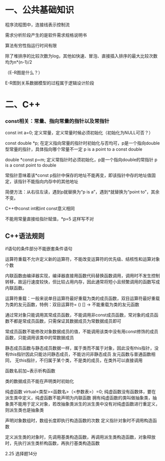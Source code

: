 # 一、公共基础知识

程序流程图中，连接线表示控制流

需求分析阶段产生的是软件需求规格说明书

算法有穷性指运行时间有限

除了堆排序的比较次数为log，其他如快速、冒泡、直接插入排序的最大比较次数均为n*(n-1)/2

（E-R图是什么？）

E-R图到关系数据模型的过程属于逻辑设计阶段

# 二、C++

### const相关：常量、指向常量的指针以及常指针

const int a=0; 定义常量，定义常量时候必须初始化（初始化为NULL可否？）

const double *p; 在定义指向常量的指针时初始化与否均可，p是一个指向double型常量的指针，具体指向哪个常量不一定 p is a point to a const double

double *const p=m; 定义常指针时必须初始化，p是一个指向double的常指针 p is a const point to double 

常指针意味着该*const p指针中保存的地址不能再变，即该指针中存的地址值固定，该指针不能指向内存中的其他地址

简便方法：从右往左读，遇到p就替换为“p is a”，遇到*就替换为“point to”，其余不变。

C++中const int和int const意义相同

不能用常量直接给指针赋值，*p=5 这样写不对







## C++语法规则

if语句的条件部分不能嵌套条件语句

运算符重载不允许定义新的运算符，不能改变运算符的优先级、结核性和运算对象个数

内联函数由编译器实现，编译器直接用函数代码替换函数调用，调用时不发生控制转移，故运行速度较快，但比较占用内存，因此通常将短小且频繁调用的函数写成内联函数。

运算符重载：一般来说单目运算符最好重载为类的成员函数，双目运算符最好重载为类的友元函数，特例：双目运算符=  ()  [] -> 不能重载为类的友元函数



通过常对象只能调用其常成员函数，不能调用非const成员函数，常对象的成员函数不都是常成员函数，只需保证其数据成员为常数据成员即可

常成员函数不能修改对象数据成员的值，不能调用该类中没有用const修饰的成员函数，只能调用该类中的常数据成员

静态成员函数与静态成员数据一样，属于类而不属于对象，因此没有this指针，没有this指针因此只能访问静态成员，不能访问非静态成员
友元函数与普通函数相同， 无this指针，不归属于某个类，不是类的成员，在类外可以直接调用

函数名前加~表示析构函数

类的数据成员不能在声明类时初始化



纯虚函数 virtual<类型><函数名>（<参数表>）=0; 纯虚函数没有函数体，要在派生类中定义，纯虚函数不能声明为内联函数
拥有纯虚函数的类叫做抽象类，抽象类不能用于定义对象，若改抽象类派生的派生类中没有对纯虚函数进行重定义，则派生类也是抽象类

声明对象数组时，数组长度即执行构造函数的次数
定义指针对象时不调用构造函数

定义派生类的对象时，先调用基类构造函数，再调用派生类构造函数，对象释放时，先执行派生类析构函数，再执行基类构造函数

2.25 选择题14分
